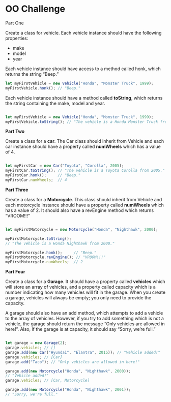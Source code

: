 # OO Challenge
Part One

Create a class for vehicle. Each vehicle instance should have the following properties:

- make
- model
- year

Each vehicle instance should have access to a method called honk, which returns the string “Beep.”

```JavaScript
let myFirstVehicle = new Vehicle("Honda", "Monster Truck", 1999);
myFirstVehicle.honk(); // "Beep."

```

Each vehicle instance should have a method called **toString**, which returns the string containing the make, model and year.

```JavaScript

let myFirstVehicle = new Vehicle("Honda", "Monster Truck", 1999);
myFirstVehicle.toString(); // "The vehicle is a Honda Monster Truck from 1999."

```

**Part Two**

Create a class for a **car**. The Car class should inherit from Vehicle and each car instance should have a property called **numWheels** which has a value of 4.

```JavaScript

let myFirstCar = new Car("Toyota", "Corolla", 2005);
myFirstCar.toString(); // "The vehicle is a Toyota Corolla from 2005."
myFirstCar.honk();     // "Beep."
myFirstCar.numWheels;  // 4

```

**Part Three**

Create a class for a **Motorcycle**. This class should inherit from Vehicle and each motorcycle instance should have a property called **numWheels** which has a value of 2. It should also have a revEngine method which returns “VROOM!!!”

```JavaScript

let myFirstMotorcycle = new Motorcycle("Honda", "Nighthawk", 2000);

myFirstMotorcycle.toString();
// "The vehicle is a Honda Nighthawk from 2000."

myFirstMotorcycle.honk();     // "Beep."
myFirstMotorcycle.revEngine(); // "VROOM!!!"
myFirstMotorcycle.numWheels;  // 2

```

**Part Four**

Create a class for a **Garage**. It should have a property called **vehicles** which will store an array of vehicles, and a property called capacity which is a number indicating how many vehicles will fit in the garage. When you create a garage, vehicles will always be empty; you only need to provide the capacity.

A garage should also have an add method, which attempts to add a vehicle to the array of vehicles. However, if you try to add something which is not a vehicle, the garage should return the message “Only vehicles are allowed in here!”. Also, if the garage is at capacity, it should say “Sorry, we’re full.”

```JavaScript

let garage = new Garage(2);
garage.vehicles; // []
garage.add(new Car("Hyundai", "Elantra", 2015)); // "Vehicle added!"
garage.vehicles; // [Car]
garage.add("Taco"); // "Only vehicles are allowed in here!"

garage.add(new Motorcycle("Honda", "Nighthawk", 2000));
// "Vehicle added!"
garage.vehicles; // [Car, Motorcycle]

garage.add(new Motorcycle("Honda", "Nighthawk", 2001));
// "Sorry, we're full."

```
